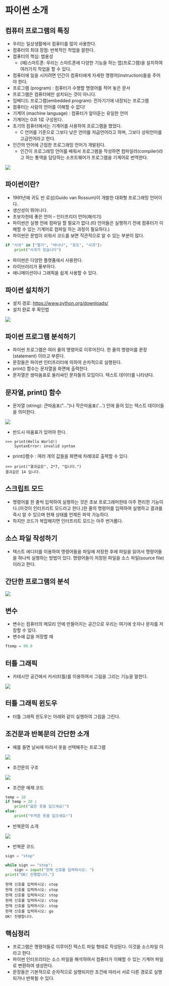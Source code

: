 # 파이썬 소개

## 컴퓨터 프로그램의 특징

- 우리는 일상생활에서 컴퓨터를 많이 사용한다.
- 컴퓨터의 최대 장점: 반복적인 작업을 잘한다.
- 컴퓨터의 핵심: 범용성
  - (예)스마트폰: 우리는 스마트폰에 다양한 기능을 하는 앱(프로그램)을 설치하여 여러가지 작업을 할 수 있다.
- 컴퓨터에 일을 시키려면 인간이 컴퓨터에게 자세한 명령어(instruction)들을 주어야 한다.
- 프로그램 (program) : 컴퓨터가 수행할 명령어를 적어 놓은 문서
- 프로그램은 컴퓨터에만 설치되는 것이 아니다.
- 임베디드 프로그램(embedded program): 전자기기에 내장되는 프로그램
- 컴퓨터는 사람의 언어를 이해할 수 없다!
- 기계어 (machine language) : 컴퓨터가 알아듣는 유일한 언어
- 기계어는 0과 1로 구성된다.
- 초기의 컴퓨터에서는 기계어를 사용하여 프로그램을 했었다.
  - C 언어를 기준으로 그보다 낮은 언어를 저급언어라고 하며, 그보다 상위언어를 고급언어라고 한다.
- 인간의 언어에 근접한 프로그래밍 언어가 개발된다.
  - 인간이 프로그래밍 언어를 배워서 프로그램을 작성하면 컴파일러(compiler)라고 하는 통역을 담당하는 소프트웨어가 프로그램을 기계어로 번역한다.

![](./img/img01.png)

## 파이썬이란?

- 1991년에 귀도 반 로섬(Guido van Rossum)이 개발한 대화형 프로그래밍 언어이다.
- 생산성이 뛰어나다.
- 초보자한테 좋은 언어 – 인터프리터 언어(해석기)
- 파이썬은 실행 전에 컴파일 할 필요가 없다.(타 언어들은 실행하기 전에 컴퓨터가 이해할 수 있는 기계어로 컴파일 하는 과정이 필요하다.)
- 파이썬은 문법이 쉬워서 코드를 보면 직관적으로 알 수 있는 부분이 많다.

```python
if "사과" in ["딸기", "바나나", "포도", "사과"]:
	print("사과가 있습니다")
```

- 파이썬은 다양한 플랫폼에서 사용한다.
- 라이브러리가 풍부하다.
- 애니메이션이나 그래픽을 쉽게 사용할 수 있다.

## 파이썬 설치하기

- 설치 경로: https://www.python.org/downloads/
- 설치 완료 후 확인법

![](./img/img02.png)

## 파이썬 프로그램 분석하기

- 파이썬 프로그램은 여러 줄의 명령어로 이루어진다. 한 줄의 명령어를 문장(statement) 이라고 부른다.
- 문장들은 파이썬 인터프리터에 의하여 순차적으로 실행된다.
- print() 함수는 문자열을 화면에 출력한다.
- 문자열은 쌍따옴표로 둘러싸인 문자들의 모임이다. 텍스트 데이터를 나타낸다.

## 문자열, print() 함수

- 문자열 (string): 큰따옴표("...")나 작은따옴표('...') 안에 들어 있는 텍스트 데이터들을 의미한다.

![](./img/img03.png)

- 반드시 따옴표가 있어야 한다.

```shell
>>> print(Hello World!)
	SyntaxError: invalid syntax
```

- print()함수 : 여러 개의 값들을 화면에 차례대로 출력할 수 있다.

```shell
>>> print("결과값은", 2*7, "입니다.")
결과값은 14 입니다.
```

## 스크립트 모드

- 명령어를 한 줄씩 입력하여 실행하는 것은 초보 프로그래머한테 아주 편리한 기능이다.(이것이 인터프리트 모드라고 한다.)한 줄의 명령어를 입력하여 실행하고 결과를 즉시 알 수 있으며 현재 상태를 언제든 파악 가능하다.
- 하지만 코드가 복잡해지면 인터프리트 모드는 아주 번거롭다.

## 소스 파일 작성하기

- 텍스트 에디터를 이용하여 명령어들을 파일에 저장한 후에 파일을 읽어서 명령어들을 하나씩 실행하는 방법이 있다. 명령어들이 저장된 파일을 소스 파일(source file)이라고 한다.

## 간단한 프로그램의 분석

![](./img/img04.png)

## 변수

- 변수는 컴퓨터의 메모리 안에 만들어지는 공간으로 우리는 여기에 숫자나 문자를 저장할 수 있다.
- 변수에 값을 저장할 때

```python
ftemp = 90.0
```

## 터틀 그래픽

- 카테시안 공간에서 커서(터틀)를 이용하여서 그림을 그리는 기능을 말한다.

![](./img/img05.png)

## 터틀 그래픽 윈도우

- 터틀 그래픽 윈도우는 아래와 같이 실행하여 그림을 그린다.

## 조건문과 반복문의 간단한 소개

- 예를 들면 날씨에 따라서 옷을 선택해주는 프로그램

![](./img/img06.png)

- 조건문의 구조

![](./img/img07.png)

- 조건문 예제 코드

```python
temp = 10
if temp > 20 :
	print("얇은 옷을 입으세요!")
else:
	print("두꺼운 옷을 입으세요!")
```

- 반복문의 소개

![](./img/img08.png)

- 반복문 코드

```python
sign = "stop"

while sign == "stop":
	sign = input("현재 신호를 입력하시오: ")
print("OK! 진행합니다.")
```

```shell
현재 신호를 입력하시오: stop
현재 신호를 입력하시오: stop
현재 신호를 입력하시오: stop
현재 신호를 입력하시오: stop
현재 신호를 입력하시오: stop
현재 신호를 입력하시오: go
OK! 진행합니다.
```

## 핵심정리

- 프로그램은 명령어들로 이루어진 텍스트 파일 형태로 작성된다. 이것을 소스파일 이라고 한다.
- 파이썬 인터프리터는 소스 파일을 해석하여서 컴퓨터가 이해할 수 있는 기계어 파일로 변환하여 생성한다.
- 문장들은 기본적으로 순차적으로 실행되지만 조건에 따라서 서로 다른 경로로 실행되거나 반복될 수 있다.
